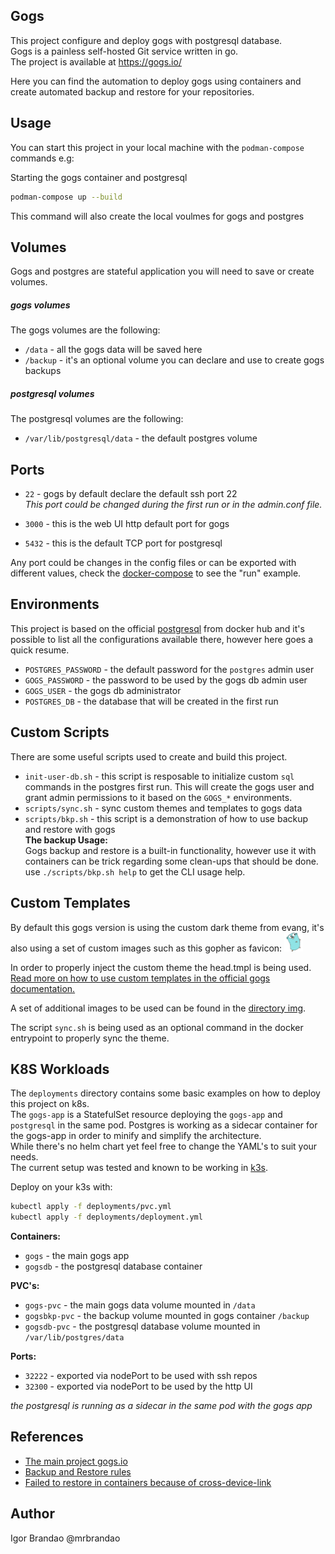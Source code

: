 Gogs
------

This project configure and deploy gogs with postgresql database.  
Gogs is a painless self-hosted Git service written in go.  
The project is available at https://gogs.io/  
  
Here you can find the automation to deploy gogs using containers and create automated backup and restore for your repositories.  
  
Usage
------
  
You can start this project in your local machine with the `podman-compose` commands e.g:  
  
Starting the gogs container and postgresql 
```bash
podman-compose up --build
```
  
This command will also create the local voulmes for gogs and postgres  

Volumes
--------

Gogs and postgres are stateful application you will need to save or create volumes. 
  
##### gogs volumes

The gogs volumes are the following:  
  
* `/data` - all the gogs data will be saved here  
* `/backup` - it's an optional volume you can declare and use to create gogs backups  
  
##### postgresql volumes

The postgresql volumes are the following:  

* `/var/lib/postgresql/data` - the default postgres volume  
  
Ports
------

* `22` - gogs by default declare the default ssh port 22  
_This port could be changed during the first run or in the admin.conf file._  
  
* `3000` - this is the web UI http default port for gogs  
* `5432` - this is the default TCP port for postgresql  
  
Any port could be changes in the config files or can be exported with different values, check the [docker-compose](docker-compose.yml) to see the "run" example.  
  
Environments
-------------

This project is based on the official [postgresql](...) from docker hub and it's possible to list all the configurations available there, however here goes a quick resume.  

* `POSTGRES_PASSWORD` - the default password for the `postgres` admin user  
* `GOGS_PASSWORD` - the password to be used by the gogs db admin user
* `GOGS_USER` - the gogs db administrator
* `POSTGRES_DB` - the database that will be created in the first run

Custom Scripts
--------------

There are some useful scripts used to create and build this project.  

* `init-user-db.sh` - this script is resposable to initialize custom `sql` commands in the postgres first run. This will create the gogs user and grant admin permissions to it based on the `GOGS_*` environments.  
* `scripts/sync.sh` - sync custom themes and templates to gogs data
* `scripts/bkp.sh` - this script is a demonstration of how to use backup and restore with gogs  
**The backup Usage:**  
Gogs backup and restore is a built-in functionality, however use it with containers can be trick regarding some clean-ups that should be done.  
use `./scripts/bkp.sh help` to get the CLI usage help.  
  

Custom Templates
----------------

By default this gogs version is using the custom dark theme from evang, it's also
using a set of custom images such as this gopher as favicon: <img src=./custom/public/img/gopher-classic.png width=30px>  
  
In order to properly inject the custom theme the head.tmpl is being used.  
[Read more on how to use custom templates in the official gogs documentation.](https://gogs.io/docs/features/custom_template)

A set of additional images to be used can be found in the [directory
img](./custom/public/img).  

The script `sync.sh` is being used as an optional command in the docker
entrypoint to properly sync the theme.

K8S Workloads
-------------

The `deployments` directory contains some basic examples on how to deploy this project on k8s.  
The `gogs-app` is a StatefulSet resource deploying the `gogs-app` and `postgresql` in the same pod. Postgres is working as a sidecar container for the gogs-app in order to minify and simplify the architecture.  
While there's no helm chart yet feel free to change the YAML's to suit your needs.  
The current setup was tested and known to be working in [k3s](https://k3s.io/).  

Deploy on your k3s with:  
```bash
kubectl apply -f deployments/pvc.yml
kubectl apply -f deployments/deployment.yml
```
  
**Containers:**  
* `gogs` - the main gogs app  
* `gogsdb` - the postgresql database container  
  
**PVC's:**  
* `gogs-pvc` - the main gogs data volume mounted in `/data`  
* `gogsbkp-pvc` - the backup volume mounted in gogs container `/backup`  
* `gogsdb-pvc` - the postgresql database volume mounted in `/var/lib/postgres/data`  
  
**Ports:**  
* `32222` - exported via nodePort to be used with ssh repos  
* `32300` - exported via nodePort to be used by the http UI  
  
_the postgresql is running as a sidecar in the same pod with the gogs app_ 

References
-----------

* [The main project gogs.io](https://gogs.io/)  
* [Backup and Restore rules](https://github.com/gogs/gogs/discussions/6876) 
* [Failed to restore in containers because of cross-device-link](https://github.com/gogs/gogs/issues/4339#issuecomment-358339037)  

Author
-------

Igor Brandao @mrbrandao  
